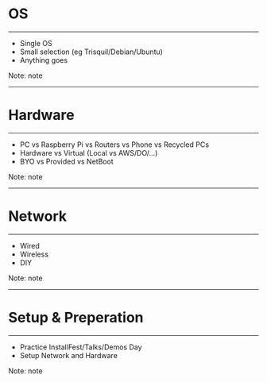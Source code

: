 # OS

<hr />

- Single OS
- Small selection (eg Trisquil/Debian/Ubuntu)
- Anything goes

Note:
note

---

# Hardware

<hr />

- PC vs Raspberry Pi vs Routers vs Phone vs Recycled PCs
- Hardware vs Virtual (Local vs AWS/DO/...)
- BYO vs Provided vs NetBoot

Note:
note

---

# Network

<hr />

- Wired
- Wireless
- DIY

Note:
note

---

# Setup & Preperation

<hr />

- Practice InstallFest/Talks/Demos Day
- Setup Network and Hardware

Note:
note
